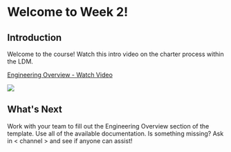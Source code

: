 # Welcome to Week 2!

## Introduction

Welcome to the course! Watch this intro video on the charter process within the LDM.

<div>
    <a href="https://www.loom.com/share/c50ab97cf2bb4124bf698c9bf4716045">
      <p>Engineering Overview - Watch Video</p>
    </a>
    <a href="https://www.loom.com/share/c50ab97cf2bb4124bf698c9bf4716045">
      <img style="max-width:300px;" src="https://cdn.loom.com/sessions/thumbnails/c50ab97cf2bb4124bf698c9bf4716045-287b0611dd338a4f-full-play.gif">
    </a>
  </div>


## What's Next

Work with your team to fill out the Engineering Overview section of the template. Use all of the available documentation. Is something missing? Ask in < channel > and see if anyone can assist!
